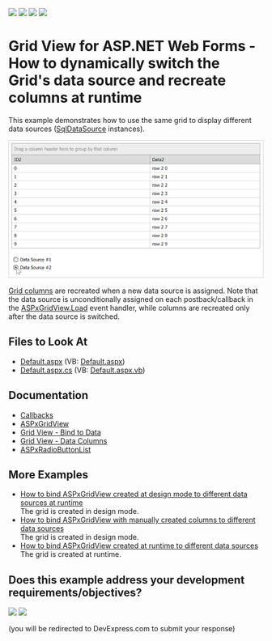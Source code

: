 <!-- default badges list -->
![](https://img.shields.io/endpoint?url=https://codecentral.devexpress.com/api/v1/VersionRange/128539706/13.2.8%2B)
[![](https://img.shields.io/badge/Open_in_DevExpress_Support_Center-FF7200?style=flat-square&logo=DevExpress&logoColor=white)](https://supportcenter.devexpress.com/ticket/details/E448)
[![](https://img.shields.io/badge/📖_How_to_use_DevExpress_Examples-e9f6fc?style=flat-square)](https://docs.devexpress.com/GeneralInformation/403183)
[![](https://img.shields.io/badge/💬_Leave_Feedback-feecdd?style=flat-square)](#does-this-example-address-your-development-requirementsobjectives)
<!-- default badges end -->

# Grid View for ASP.NET Web Forms - How to dynamically switch the Grid's data source and recreate columns at runtime



This example demonstrates how to use the same grid to display different data sources ([SqlDataSource](https://docs.microsoft.com/en-us/dotnet/api/system.web.ui.webcontrols.sqldatasource?view=netframework-4.8) instances). 

![Switch grid data sources](images/grid-switch-data-source.png)

[Grid columns](https://docs.devexpress.com/AspNet/3691/components/grid-view/concepts/data-representation-basics/columns) are recreated when a new data source is assigned. Note that the data source is unconditionally assigned on each postback/callback in the [ASPxGridView.Load](https://docs.microsoft.com/en-us/dotnet/api/system.web.ui.control.load?view=netframework-4.8) event handler, while columns are recreated only after the data source is switched.

## Files to Look At

* [Default.aspx](./CS/WebSite/Default.aspx) (VB: [Default.aspx](./VB/WebSite/Default.aspx))
* [Default.aspx.cs](./CS/WebSite/Default.aspx.cs) (VB: [Default.aspx.vb](./VB/WebSite/Default.aspx.vb))

## Documentation

* [Callbacks](https://docs.devexpress.com/AspNet/402559/common-concepts/callbacks)
* [ASPxGridView](https://docs.devexpress.com/AspNet/DevExpress.Web.ASPxGridView)
* [Grid View - Bind to Data](https://docs.devexpress.com/AspNet/3719/components/grid-view/concepts/bind-to-data)
* [Grid View - Data Columns](https://docs.devexpress.com/AspNet/114141/components/card-view/concepts/data-representation-basics/columns/data-columns?p=netframework)
* [ASPxRadioButtonList](https://docs.devexpress.com/AspNet/DevExpress.Web.ASPxRadioButtonList?p=netframework)

## More Examples

* [How to bind ASPxGridView created at design mode to different data sources at runtime](https://github.com/DevExpress-Examples/how-to-bind-aspxgridview-created-at-design-mode-to-different-data-sources-at-runtime-e2965)  
The grid is created in design mode.
* [How to bind ASPxGridView with manually created columns to different data sources](https://github.com/DevExpress-Examples/how-to-bind-aspxgridview-with-manually-created-columns-to-different-data-sources-e2967)  
The grid is created in design mode.
* [How to bind ASPxGridView created at runtime to different data sources](https://github.com/DevExpress-Examples/how-to-bind-aspxgridview-created-at-runtime-to-different-data-sources-e2968)  
The grid is created at runtime.
<!-- feedback -->
## Does this example address your development requirements/objectives?

[<img src="https://www.devexpress.com/support/examples/i/yes-button.svg"/>](https://www.devexpress.com/support/examples/survey.xml?utm_source=github&utm_campaign=aspxgridview-switch-grid-data-source-and-recreate-columns-at-runtime&~~~was_helpful=yes) [<img src="https://www.devexpress.com/support/examples/i/no-button.svg"/>](https://www.devexpress.com/support/examples/survey.xml?utm_source=github&utm_campaign=aspxgridview-switch-grid-data-source-and-recreate-columns-at-runtime&~~~was_helpful=no)

(you will be redirected to DevExpress.com to submit your response)
<!-- feedback end -->
